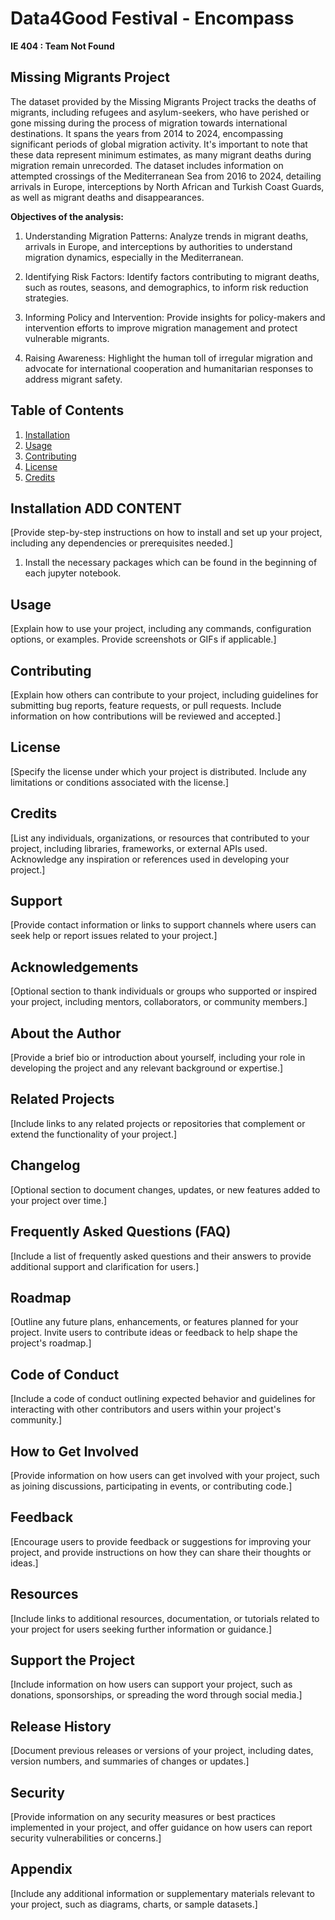 # Data4Good Festival - Encompass

**IE 404 : Team Not Found**

## Missing Migrants Project

The dataset provided by the Missing Migrants Project tracks the deaths of migrants, including refugees and asylum-seekers, who have perished or gone missing during the process of migration towards international destinations. It spans the years from 2014 to 2024, encompassing significant periods of global migration activity. It's important to note that   these data represent minimum estimates, as many migrant deaths during migration remain unrecorded. The dataset includes information on attempted crossings of the Mediterranean  Sea from 2016 to 2024, detailing arrivals in Europe, interceptions by North African and Turkish Coast Guards, as well as migrant deaths and disappearances.


**Objectives of the analysis:**
1. Understanding Migration Patterns: Analyze trends in migrant deaths, arrivals in Europe, and interceptions by authorities to understand migration dynamics, especially in the Mediterranean.

2. Identifying Risk Factors: Identify factors contributing to migrant deaths, such as routes, seasons, and demographics, to inform risk reduction strategies.

3. Informing Policy and Intervention: Provide insights for policy-makers and intervention efforts to improve migration management and protect vulnerable migrants.

4. Raising Awareness: Highlight the human toll of irregular migration and advocate for international cooperation and humanitarian responses to address migrant safety.

## Table of Contents

1. [Installation](#installation)
2. [Usage](#usage)
3. [Contributing](#contributing)
4. [License](#license)
5. [Credits](#credits)

## Installation ADD CONTENT

[Provide step-by-step instructions on how to install and set up your project, including any dependencies or prerequisites needed.]
1. Install the necessary packages which can be found in the beginning of each jupyter notebook.

## Usage

[Explain how to use your project, including any commands, configuration options, or examples. Provide screenshots or GIFs if applicable.]

## Contributing

[Explain how others can contribute to your project, including guidelines for submitting bug reports, feature requests, or pull requests. Include information on how contributions will be reviewed and accepted.]

## License

[Specify the license under which your project is distributed. Include any limitations or conditions associated with the license.]

## Credits

[List any individuals, organizations, or resources that contributed to your project, including libraries, frameworks, or external APIs used. Acknowledge any inspiration or references used in developing your project.]

## Support

[Provide contact information or links to support channels where users can seek help or report issues related to your project.]

## Acknowledgements

[Optional section to thank individuals or groups who supported or inspired your project, including mentors, collaborators, or community members.]

## About the Author

[Provide a brief bio or introduction about yourself, including your role in developing the project and any relevant background or expertise.]

## Related Projects

[Include links to any related projects or repositories that complement or extend the functionality of your project.]

## Changelog

[Optional section to document changes, updates, or new features added to your project over time.]

## Frequently Asked Questions (FAQ)

[Include a list of frequently asked questions and their answers to provide additional support and clarification for users.]

## Roadmap

[Outline any future plans, enhancements, or features planned for your project. Invite users to contribute ideas or feedback to help shape the project's roadmap.]

## Code of Conduct

[Include a code of conduct outlining expected behavior and guidelines for interacting with other contributors and users within your project's community.]

## How to Get Involved

[Provide information on how users can get involved with your project, such as joining discussions, participating in events, or contributing code.]

## Feedback

[Encourage users to provide feedback or suggestions for improving your project, and provide instructions on how they can share their thoughts or ideas.]

## Resources

[Include links to additional resources, documentation, or tutorials related to your project for users seeking further information or guidance.]

## Support the Project

[Include information on how users can support your project, such as donations, sponsorships, or spreading the word through social media.]

## Release History

[Document previous releases or versions of your project, including dates, version numbers, and summaries of changes or updates.]

## Security

[Provide information on any security measures or best practices implemented in your project, and offer guidance on how users can report security vulnerabilities or concerns.]

## Appendix

[Include any additional information or supplementary materials relevant to your project, such as diagrams, charts, or sample datasets.]
